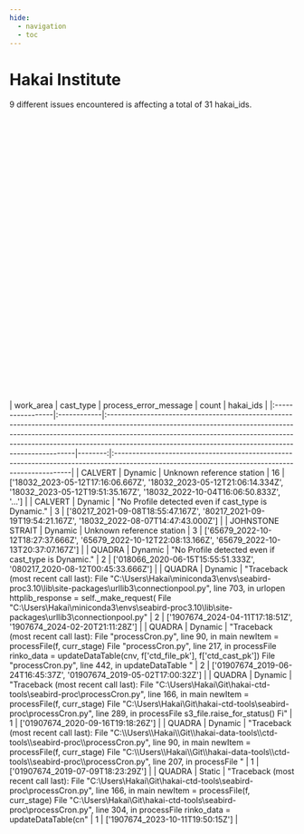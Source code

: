 ```yaml
---
hide:
  - navigation
  - toc
---
```


# Hakai Institute
9 different issues encountered is
affecting a total of 31 hakai_ids.

<div id='figure'><div>                        <script type="text/javascript">window.PlotlyConfig = {MathJaxConfig: 'local'};</script>
        <script charset="utf-8" src="https://cdn.plot.ly/plotly-2.27.0.min.js"></script>                <div id="c526ff96-3b0c-40d7-91ef-135070e12033" class="plotly-graph-div" style="height:500px; width:1000px;"></div>            <script type="text/javascript">                                    window.PLOTLYENV=window.PLOTLYENV || {};                                    if (document.getElementById("c526ff96-3b0c-40d7-91ef-135070e12033")) {                    Plotly.newPlot(                        "c526ff96-3b0c-40d7-91ef-135070e12033",                        [{"alignmentgroup":"True","bingroup":"x","histfunc":"sum","hovertemplate":"work_area=CALVERT\u003cbr\u003ecast_type=Dynamic\u003cbr\u003eprocess_error_message_short=%{x}\u003cbr\u003esum of count=%{y}\u003cextra\u003e\u003c\u002fextra\u003e","legendgroup":"CALVERT, Dynamic","marker":{"color":"#636efa","pattern":{"shape":""}},"name":"CALVERT, Dynamic","offsetgroup":"CALVERT, Dynamic","orientation":"v","showlegend":true,"x":["Unknown reference station","No Profile detected even if cast_type is Dynamic"],"xaxis":"x","y":[16,3],"yaxis":"y","type":"histogram"},{"alignmentgroup":"True","bingroup":"x","histfunc":"sum","hovertemplate":"work_area=JOHNSTONE STRAIT\u003cbr\u003ecast_type=Dynamic\u003cbr\u003eprocess_error_message_short=%{x}\u003cbr\u003esum of count=%{y}\u003cextra\u003e\u003c\u002fextra\u003e","legendgroup":"JOHNSTONE STRAIT, Dynamic","marker":{"color":"#EF553B","pattern":{"shape":""}},"name":"JOHNSTONE STRAIT, Dynamic","offsetgroup":"JOHNSTONE STRAIT, Dynamic","orientation":"v","showlegend":true,"x":["Unknown reference station"],"xaxis":"x","y":[3],"yaxis":"y","type":"histogram"},{"alignmentgroup":"True","bingroup":"x","histfunc":"sum","hovertemplate":"work_area=QUADRA\u003cbr\u003ecast_type=Dynamic\u003cbr\u003eprocess_error_message_short=%{x}\u003cbr\u003esum of count=%{y}\u003cextra\u003e\u003c\u002fextra\u003e","legendgroup":"QUADRA, Dynamic","marker":{"color":"#00cc96","pattern":{"shape":""}},"name":"QUADRA, Dynamic","offsetgroup":"QUADRA, Dynamic","orientation":"v","showlegend":true,"x":["No Profile detected even if cast_type is Dynamic","Traceback (most recent call last):   File C:\\Users\\Hakai\\miniconda3\\envs\\seabird-proc3","Traceback (most recent call last):   File processCron","Traceback (most recent call last):   File C:\\Users\\Hakai\\Git\\hakai-ctd-tools\\seabird-proc\\processCron","Traceback (most recent call last):   File C:\\\\Users\\\\Hakai\\\\Git\\\\hakai-data-tools\\\\ctd-tools\\\\seabird-proc\\\\processCron"],"xaxis":"x","y":[2,2,2,1,1],"yaxis":"y","type":"histogram"},{"alignmentgroup":"True","bingroup":"x","histfunc":"sum","hovertemplate":"work_area=QUADRA\u003cbr\u003ecast_type=Static\u003cbr\u003eprocess_error_message_short=%{x}\u003cbr\u003esum of count=%{y}\u003cextra\u003e\u003c\u002fextra\u003e","legendgroup":"QUADRA, Static","marker":{"color":"#00cc96","pattern":{"shape":"\u002f"}},"name":"QUADRA, Static","offsetgroup":"QUADRA, Static","orientation":"v","showlegend":true,"x":["Traceback (most recent call last):   File C:\\Users\\Hakai\\Git\\hakai-ctd-tools\\seabird-proc\\processCron"],"xaxis":"x","y":[1],"yaxis":"y","type":"histogram"}],                        {"template":{"data":{"histogram2dcontour":[{"type":"histogram2dcontour","colorbar":{"outlinewidth":0,"ticks":""},"colorscale":[[0.0,"#0d0887"],[0.1111111111111111,"#46039f"],[0.2222222222222222,"#7201a8"],[0.3333333333333333,"#9c179e"],[0.4444444444444444,"#bd3786"],[0.5555555555555556,"#d8576b"],[0.6666666666666666,"#ed7953"],[0.7777777777777778,"#fb9f3a"],[0.8888888888888888,"#fdca26"],[1.0,"#f0f921"]]}],"choropleth":[{"type":"choropleth","colorbar":{"outlinewidth":0,"ticks":""}}],"histogram2d":[{"type":"histogram2d","colorbar":{"outlinewidth":0,"ticks":""},"colorscale":[[0.0,"#0d0887"],[0.1111111111111111,"#46039f"],[0.2222222222222222,"#7201a8"],[0.3333333333333333,"#9c179e"],[0.4444444444444444,"#bd3786"],[0.5555555555555556,"#d8576b"],[0.6666666666666666,"#ed7953"],[0.7777777777777778,"#fb9f3a"],[0.8888888888888888,"#fdca26"],[1.0,"#f0f921"]]}],"heatmap":[{"type":"heatmap","colorbar":{"outlinewidth":0,"ticks":""},"colorscale":[[0.0,"#0d0887"],[0.1111111111111111,"#46039f"],[0.2222222222222222,"#7201a8"],[0.3333333333333333,"#9c179e"],[0.4444444444444444,"#bd3786"],[0.5555555555555556,"#d8576b"],[0.6666666666666666,"#ed7953"],[0.7777777777777778,"#fb9f3a"],[0.8888888888888888,"#fdca26"],[1.0,"#f0f921"]]}],"heatmapgl":[{"type":"heatmapgl","colorbar":{"outlinewidth":0,"ticks":""},"colorscale":[[0.0,"#0d0887"],[0.1111111111111111,"#46039f"],[0.2222222222222222,"#7201a8"],[0.3333333333333333,"#9c179e"],[0.4444444444444444,"#bd3786"],[0.5555555555555556,"#d8576b"],[0.6666666666666666,"#ed7953"],[0.7777777777777778,"#fb9f3a"],[0.8888888888888888,"#fdca26"],[1.0,"#f0f921"]]}],"contourcarpet":[{"type":"contourcarpet","colorbar":{"outlinewidth":0,"ticks":""}}],"contour":[{"type":"contour","colorbar":{"outlinewidth":0,"ticks":""},"colorscale":[[0.0,"#0d0887"],[0.1111111111111111,"#46039f"],[0.2222222222222222,"#7201a8"],[0.3333333333333333,"#9c179e"],[0.4444444444444444,"#bd3786"],[0.5555555555555556,"#d8576b"],[0.6666666666666666,"#ed7953"],[0.7777777777777778,"#fb9f3a"],[0.8888888888888888,"#fdca26"],[1.0,"#f0f921"]]}],"surface":[{"type":"surface","colorbar":{"outlinewidth":0,"ticks":""},"colorscale":[[0.0,"#0d0887"],[0.1111111111111111,"#46039f"],[0.2222222222222222,"#7201a8"],[0.3333333333333333,"#9c179e"],[0.4444444444444444,"#bd3786"],[0.5555555555555556,"#d8576b"],[0.6666666666666666,"#ed7953"],[0.7777777777777778,"#fb9f3a"],[0.8888888888888888,"#fdca26"],[1.0,"#f0f921"]]}],"mesh3d":[{"type":"mesh3d","colorbar":{"outlinewidth":0,"ticks":""}}],"scatter":[{"fillpattern":{"fillmode":"overlay","size":10,"solidity":0.2},"type":"scatter"}],"parcoords":[{"type":"parcoords","line":{"colorbar":{"outlinewidth":0,"ticks":""}}}],"scatterpolargl":[{"type":"scatterpolargl","marker":{"colorbar":{"outlinewidth":0,"ticks":""}}}],"bar":[{"error_x":{"color":"#2a3f5f"},"error_y":{"color":"#2a3f5f"},"marker":{"line":{"color":"#E5ECF6","width":0.5},"pattern":{"fillmode":"overlay","size":10,"solidity":0.2}},"type":"bar"}],"scattergeo":[{"type":"scattergeo","marker":{"colorbar":{"outlinewidth":0,"ticks":""}}}],"scatterpolar":[{"type":"scatterpolar","marker":{"colorbar":{"outlinewidth":0,"ticks":""}}}],"histogram":[{"marker":{"pattern":{"fillmode":"overlay","size":10,"solidity":0.2}},"type":"histogram"}],"scattergl":[{"type":"scattergl","marker":{"colorbar":{"outlinewidth":0,"ticks":""}}}],"scatter3d":[{"type":"scatter3d","line":{"colorbar":{"outlinewidth":0,"ticks":""}},"marker":{"colorbar":{"outlinewidth":0,"ticks":""}}}],"scattermapbox":[{"type":"scattermapbox","marker":{"colorbar":{"outlinewidth":0,"ticks":""}}}],"scatterternary":[{"type":"scatterternary","marker":{"colorbar":{"outlinewidth":0,"ticks":""}}}],"scattercarpet":[{"type":"scattercarpet","marker":{"colorbar":{"outlinewidth":0,"ticks":""}}}],"carpet":[{"aaxis":{"endlinecolor":"#2a3f5f","gridcolor":"white","linecolor":"white","minorgridcolor":"white","startlinecolor":"#2a3f5f"},"baxis":{"endlinecolor":"#2a3f5f","gridcolor":"white","linecolor":"white","minorgridcolor":"white","startlinecolor":"#2a3f5f"},"type":"carpet"}],"table":[{"cells":{"fill":{"color":"#EBF0F8"},"line":{"color":"white"}},"header":{"fill":{"color":"#C8D4E3"},"line":{"color":"white"}},"type":"table"}],"barpolar":[{"marker":{"line":{"color":"#E5ECF6","width":0.5},"pattern":{"fillmode":"overlay","size":10,"solidity":0.2}},"type":"barpolar"}],"pie":[{"automargin":true,"type":"pie"}]},"layout":{"autotypenumbers":"strict","colorway":["#636efa","#EF553B","#00cc96","#ab63fa","#FFA15A","#19d3f3","#FF6692","#B6E880","#FF97FF","#FECB52"],"font":{"color":"#2a3f5f"},"hovermode":"closest","hoverlabel":{"align":"left"},"paper_bgcolor":"white","plot_bgcolor":"#E5ECF6","polar":{"bgcolor":"#E5ECF6","angularaxis":{"gridcolor":"white","linecolor":"white","ticks":""},"radialaxis":{"gridcolor":"white","linecolor":"white","ticks":""}},"ternary":{"bgcolor":"#E5ECF6","aaxis":{"gridcolor":"white","linecolor":"white","ticks":""},"baxis":{"gridcolor":"white","linecolor":"white","ticks":""},"caxis":{"gridcolor":"white","linecolor":"white","ticks":""}},"coloraxis":{"colorbar":{"outlinewidth":0,"ticks":""}},"colorscale":{"sequential":[[0.0,"#0d0887"],[0.1111111111111111,"#46039f"],[0.2222222222222222,"#7201a8"],[0.3333333333333333,"#9c179e"],[0.4444444444444444,"#bd3786"],[0.5555555555555556,"#d8576b"],[0.6666666666666666,"#ed7953"],[0.7777777777777778,"#fb9f3a"],[0.8888888888888888,"#fdca26"],[1.0,"#f0f921"]],"sequentialminus":[[0.0,"#0d0887"],[0.1111111111111111,"#46039f"],[0.2222222222222222,"#7201a8"],[0.3333333333333333,"#9c179e"],[0.4444444444444444,"#bd3786"],[0.5555555555555556,"#d8576b"],[0.6666666666666666,"#ed7953"],[0.7777777777777778,"#fb9f3a"],[0.8888888888888888,"#fdca26"],[1.0,"#f0f921"]],"diverging":[[0,"#8e0152"],[0.1,"#c51b7d"],[0.2,"#de77ae"],[0.3,"#f1b6da"],[0.4,"#fde0ef"],[0.5,"#f7f7f7"],[0.6,"#e6f5d0"],[0.7,"#b8e186"],[0.8,"#7fbc41"],[0.9,"#4d9221"],[1,"#276419"]]},"xaxis":{"gridcolor":"white","linecolor":"white","ticks":"","title":{"standoff":15},"zerolinecolor":"white","automargin":true,"zerolinewidth":2},"yaxis":{"gridcolor":"white","linecolor":"white","ticks":"","title":{"standoff":15},"zerolinecolor":"white","automargin":true,"zerolinewidth":2},"scene":{"xaxis":{"backgroundcolor":"#E5ECF6","gridcolor":"white","linecolor":"white","showbackground":true,"ticks":"","zerolinecolor":"white","gridwidth":2},"yaxis":{"backgroundcolor":"#E5ECF6","gridcolor":"white","linecolor":"white","showbackground":true,"ticks":"","zerolinecolor":"white","gridwidth":2},"zaxis":{"backgroundcolor":"#E5ECF6","gridcolor":"white","linecolor":"white","showbackground":true,"ticks":"","zerolinecolor":"white","gridwidth":2}},"shapedefaults":{"line":{"color":"#2a3f5f"}},"annotationdefaults":{"arrowcolor":"#2a3f5f","arrowhead":0,"arrowwidth":1},"geo":{"bgcolor":"white","landcolor":"#E5ECF6","subunitcolor":"white","showland":true,"showlakes":true,"lakecolor":"white"},"title":{"x":0.05},"mapbox":{"style":"light"}}},"xaxis":{"anchor":"y","domain":[0.0,1.0],"title":{"text":"process_error_message_short"},"tickangle":10,"tickvals":["Unknown reference station","No Profile detected even if cast_type is Dynamic","Traceback (most recent call last):   File C:\\Users\\Hakai\\miniconda3\\envs\\seabird-proc3","Traceback (most recent call last):   File processCron","Traceback (most recent call last):   File C:\\Users\\Hakai\\Git\\hakai-ctd-tools\\seabird-proc\\processCron","Traceback (most recent call last):   File C:\\\\Users\\\\Hakai\\\\Git\\\\hakai-data-tools\\\\ctd-tools\\\\seabird-proc\\\\processCron"],"ticktext":["Unknown reference station","No Profile detected even if cast_type is Dyna...","Traceback (most recent call last):   File C:\\...","Traceback (most recent call last):   File pro...","Traceback (most recent call last):   File C:\\...","Traceback (most recent call last):   File C:\\..."]},"yaxis":{"anchor":"x","domain":[0.0,1.0],"title":{"text":"sum of count"}},"legend":{"title":{"text":"work_area, cast_type"},"tracegroupgap":0},"margin":{"t":60},"barmode":"relative","height":500,"width":1000},                        {"responsive": true}                    )                };                            </script>        </div></div>
| work_area        | cast_type   | process_error_message                                                                                                                                                                                                                                                                                          |   count | hakai_ids                                                                                                                                       |
|:-----------------|:------------|:---------------------------------------------------------------------------------------------------------------------------------------------------------------------------------------------------------------------------------------------------------------------------------------------------------------|--------:|:------------------------------------------------------------------------------------------------------------------------------------------------|
| CALVERT          | Dynamic     | Unknown reference station                                                                                                                                                                                                                                                                                      |      16 | ['18032_2023-05-12T17:16:06.667Z', '18032_2023-05-12T21:06:14.334Z', '18032_2023-05-12T19:51:35.167Z', '18032_2022-10-04T16:06:50.833Z', '...'] |
| CALVERT          | Dynamic     | "No Profile detected even if cast_type is Dynamic."                                                                                                                                                                                                                                                            |       3 | ['80217_2021-09-08T18:55:47.167Z', '80217_2021-09-19T19:54:21.167Z', '18032_2022-08-07T14:47:43.000Z']                                          |
| JOHNSTONE STRAIT | Dynamic     | Unknown reference station                                                                                                                                                                                                                                                                                      |       3 | ['65679_2022-10-12T18:27:37.666Z', '65679_2022-10-12T22:08:13.166Z', '65679_2022-10-13T20:37:07.167Z']                                          |
| QUADRA           | Dynamic     | "No Profile detected even if cast_type is Dynamic."                                                                                                                                                                                                                                                            |       2 | ['018066_2020-06-15T15:55:51.333Z', '080217_2020-08-12T00:45:33.666Z']                                                                          |
| QUADRA           | Dynamic     | "Traceback (most recent call last):   File "C:\Users\Hakai\miniconda3\envs\seabird-proc3.10\lib\site-packages\urllib3\connectionpool.py", line 703, in urlopen     httplib_response = self._make_request(   File "C:\Users\Hakai\miniconda3\envs\seabird-proc3.10\lib\site-packages\urllib3\connectionpool.py" |       2 | ['1907674_2024-04-11T17:18:51Z', '1907674_2024-02-20T21:11:28Z']                                                                                |
| QUADRA           | Dynamic     | "Traceback (most recent call last):   File "processCron.py", line 90, in main     newItem = processFile(f, curr_stage)   File "processCron.py", line 217, in processFile     rinko_data = updateDataTable(cnv, f['ctd_file_pk'], f['ctd_cast_pk'])   File "processCron.py", line 442, in updateDataTable     " |       2 | ['01907674_2019-06-24T16:45:37Z', '01907674_2019-05-02T17:00:32Z']                                                                              |
| QUADRA           | Dynamic     | "Traceback (most recent call last):   File "C:\Users\Hakai\Git\hakai-ctd-tools\seabird-proc\processCron.py", line 166, in main     newItem = processFile(f, curr_stage)   File "C:\Users\Hakai\Git\hakai-ctd-tools\seabird-proc\processCron.py", line 289, in processFile     s3_file.raise_for_status()   Fi" |       1 | ['01907674_2020-09-16T19:18:26Z']                                                                                                               |
| QUADRA           | Dynamic     | "Traceback (most recent call last):   File "C:\\Users\\Hakai\\Git\\hakai-data-tools\\ctd-tools\\seabird-proc\\processCron.py", line 90, in main     newItem = processFile(f, curr_stage)   File "C:\\Users\\Hakai\\Git\\hakai-data-tools\\ctd-tools\\seabird-proc\\processCron.py", line 207, in processFile " |       1 | ['01907674_2019-07-09T18:23:29Z']                                                                                                               |
| QUADRA           | Static      | "Traceback (most recent call last):   File "C:\Users\Hakai\Git\hakai-ctd-tools\seabird-proc\processCron.py", line 166, in main     newItem = processFile(f, curr_stage)   File "C:\Users\Hakai\Git\hakai-ctd-tools\seabird-proc\processCron.py", line 304, in processFile     rinko_data = updateDataTable(cn" |       1 | ['1907674_2023-10-11T19:50:15Z']                                                                                                                |